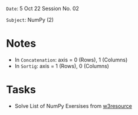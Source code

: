 `Date`: 5 Oct 22 Session No. 02

`Subject`: NumPy (2)

# Notes
- In `Concatenation`: axis = 0 (Rows), 1 (Columns)
- In `Sortig`: axis = 1 (Rows), 0 (Columns)

# Tasks
- Solve List of NumPy Exersises from [w3resource](https://w3resource.com/python-exercises/numpy/index.php)